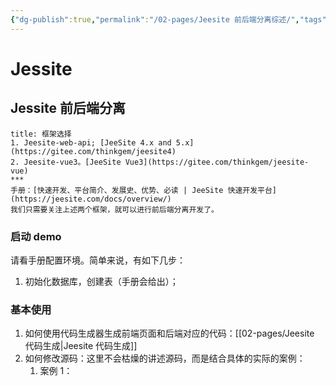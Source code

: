 ```yaml
---
{"dg-publish":true,"permalink":"/02-pages/Jeesite 前后端分离综述/","tags":["personal/blog","java","program/backend/framework/springboot","program/frontend/vue","program/backend/framework/jeesite"]}
---
```


# Jessite
## Jessite 前后端分离
```ad-info
title: 框架选择
1. Jeesite-web-api; [JeeSite 4.x and 5.x](https://gitee.com/thinkgem/jeesite4)
2. Jeesite-vue3。[JeeSite Vue3](https://gitee.com/thinkgem/jeesite-vue)
***
手册：[快速开发、平台简介、发展史、优势、必读 | JeeSite 快速开发平台](https://jeesite.com/docs/overview/)
我们只需要关注上述两个框架，就可以进行前后端分离开发了。
```

### 启动 demo
请看手册配置环境。简单来说，有如下几步：
1. 初始化数据库，创建表（手册会给出）；
### 基本使用
1. 如何使用代码生成器生成前端页面和后端对应的代码：[[02-pages/Jeesite 代码生成\|Jeesite 代码生成]]
2. 如何修改源码：这里不会枯燥的讲述源码，而是结合具体的实际的案例：
	1. 案例 1：
